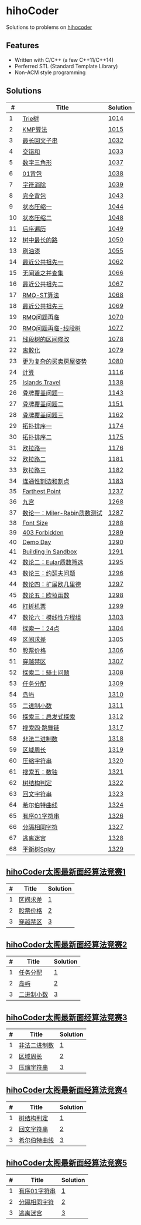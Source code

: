 # hihoCoder

Solutions to problems on [hihocoder](http://hihocoder.com/hiho)

## Features
* Written with C/C++ (a few C++11/C++14)
* Perferred STL (Standard Template Library)
* Non-ACM style programming

## Solutions
| # | Title | Solution |
|---|-------|----------|
|1|[Trie树](http://hihocoder.com/problemset/problem/1014)|[1014](solutions/1014)| 
|2|[KMP算法](http://hihocoder.com/problemset/problem/1015)|[1015](solutions/1015)| 
|3|[最长回文子串](http://hihocoder.com/problemset/problem/1032)|[1032](solutions/1032)| 
|4|[交错和](http://hihocoder.com/problemset/problem/1033)|[1033](solutions/1033)| 
|5|[数字三角形](http://hihocoder.com/problemset/problem/1037)|[1037](solutions/1037)| 
|6|[01背包](http://hihocoder.com/problemset/problem/1038)|[1038](solutions/1038)| 
|7|[字符消除](http://hihocoder.com/problemset/problem/1039)|[1039](solutions/1039)| 
|8|[完全背包](http://hihocoder.com/problemset/problem/1043)|[1043](solutions/1043)| 
|9|[状态压缩一](http://hihocoder.com/problemset/problem/1044)|[1044](solutions/1044)| 
|10|[状态压缩二](http://hihocoder.com/problemset/problem/1048)|[1048](solutions/1048)| 
|11|[后序遍历](http://hihocoder.com/problemset/problem/1049)|[1049](solutions/1049)| 
|12|[树中最长的路](http://hihocoder.com/problemset/problem/1050)|[1050](solutions/1050)| 
|13|[刷油漆](http://hihocoder.com/problemset/problem/1055)|[1055](solutions/1055)| 
|14|[最近公共祖先一](http://hihocoder.com/problemset/problem/1062)|[1062](solutions/1062)| 
|15|[无间道之并查集](http://hihocoder.com/problemset/problem/1066)|[1066](solutions/1066)| 
|16|[最近公共祖先二](http://hihocoder.com/problemset/problem/1067)|[1067](solutions/1067)| 
|17|[RMQ-ST算法](http://hihocoder.com/problemset/problem/1068)|[1068](solutions/1068)| 
|18|[最近公共祖先三](http://hihocoder.com/problemset/problem/1069)|[1069](solutions/1069)| 
|19|[RMQ问题再临](http://hihocoder.com/problemset/problem/1070)|[1070](solutions/1070)| 
|20|[RMQ问题再临-线段树](http://hihocoder.com/problemset/problem/1077)|[1077](solutions/1077)| 
|21|[线段树的区间修改](http://hihocoder.com/problemset/problem/1078)|[1078](solutions/1078)| 
|22|[离散化](http://hihocoder.com/problemset/problem/1079)|[1079](solutions/1079)| 
|23|[更为复杂的买卖房屋姿势](http://hihocoder.com/problemset/problem/1080)|[1080](solutions/1080)| 
|24|[计算](http://hihocoder.com/problemset/problem/1116)|[1116](solutions/1116)| 
|25|[Islands Travel](http://hihocoder.com/problemset/problem/1138)|[1138](solutions/1138)| 
|26|[骨牌覆盖问题一](http://hihocoder.com/problemset/problem/1143)|[1143](solutions/1143)| 
|27|[骨牌覆盖问题二](http://hihocoder.com/problemset/problem/1151)|[1151](solutions/1151)| 
|28|[骨牌覆盖问题三](http://hihocoder.com/problemset/problem/1162)|[1162](solutions/1162)| 
|29|[拓扑排序一](http://hihocoder.com/problemset/problem/1174)|[1174](solutions/1174)| 
|30|[拓扑排序二](http://hihocoder.com/problemset/problem/1175)|[1175](solutions/1175)| 
|31|[欧拉路一](http://hihocoder.com/problemset/problem/1176)|[1176](solutions/1176)| 
|32|[欧拉路二](http://hihocoder.com/problemset/problem/1181)|[1181](solutions/1181)| 
|33|[欧拉路三](http://hihocoder.com/problemset/problem/1182)|[1182](solutions/1182)| 
|34|[连通性割边和割点](http://hihocoder.com/problemset/problem/1183)|[1183](solutions/1183)| 
|35|[Farthest Point](http://hihocoder.com/problemset/problem/1237)|[1237](solutions/1237)| 
|36|[九宫](http://hihocoder.com/problemset/problem/1268)|[1268](solutions/1268)| 
|37|[数论一：Miler-Rabin质数测试](http://hihocoder.com/problemset/problem/1287)|[1287](solutions/1287)| 
|38|[Font Size](http://hihocoder.com/problemset/problem/1288) |[1288](solutions/1288)| 
|39|[403 Forbidden](http://hihocoder.com/problemset/problem/1289) |[1289](solutions/1289)| 
|40|[Demo Day](http://hihocoder.com/problemset/problem/1290) |[1290](solutions/1290)| 
|41|[Building in Sandbox](http://hihocoder.com/problemset/problem/1291) |[1291](solutions/1291)| 
|42|[数论二：Eular质数筛选](http://hihocoder.com/problemset/problem/1295) |[1295](solutions/1295)| 
|43|[数论三：约瑟夫问题](http://hihocoder.com/problemset/problem/1296) |[1296](solutions/1296)| 
|44|[数论四：扩展欧几里德](http://hihocoder.com/problemset/problem/1297) |[1297](solutions/1297)| 
|45|[数论五：欧拉函数](http://hihocoder.com/problemset/problem/1298) |[1298](solutions/1298)| 
|46|[打折机票](http://hihocoder.com/problemset/problem/1299) |[1299](solutions/1299)| 
|47|[数论六：模线性方程组](http://hihocoder.com/problemset/problem/1303) |[1303](solutions/1303)| 
|48|[探索一：24点](http://hihocoder.com/problemset/problem/1304) |[1304](solutions/1304)| 
|49|[区间求差](http://hihocoder.com/problemset/problem/1305) |[1305](solutions/1305)| 
|50|[股票价格](http://hihocoder.com/problemset/problem/1306) |[1306](solutions/1306)| 
|51|[穿越禁区](http://hihocoder.com/problemset/problem/1307) |[1307](solutions/1307)| 
|52|[探索二：骑士问题](http://hihocoder.com/problemset/problem/1308) |[1308](solutions/1308)| 
|53|[任务分配](http://hihocoder.com/problemset/problem/1309) |[1309](solutions/1309)| 
|54|[岛屿](http://hihocoder.com/problemset/problem/1310) |[1310](solutions/1310)| 
|55|[二进制小数](http://hihocoder.com/problemset/problem/1311) |[1311](solutions/1311)| 
|56|[探索三：启发式探索](http://hihocoder.com/problemset/problem/1312) |[1312](solutions/1312)| 
|57|[搜索四·跳舞链](http://hihocoder.com/problemset/problem/1317) |[1317](solutions/1317)| 
|58|[非法二进制数](http://hihocoder.com/problemset/problem/1318) |[1318](solutions/1318)| 
|59|[区域周长](http://hihocoder.com/problemset/problem/1319) |[1319](solutions/1319)| 
|60|[压缩字符串](http://hihocoder.com/problemset/problem/1320) |[1320](solutions/1320)| 
|61|[搜索五：数独](http://hihocoder.com/problemset/problem/1321) |[1321](solutions/1321)| 
|62|[树结构判定](http://hihocoder.com/problemset/problem/1322) |[1322](solutions/1322)| 
|63|[回文字符串](http://hihocoder.com/problemset/problem/1323) |[1323](solutions/1323)| 
|64|[希尔伯特曲线](http://hihocoder.com/problemset/problem/1324) |[1324](solutions/1324)| 
|65|[有序01字符串](http://hihocoder.com/problemset/problem/1326) |[1326](solutions/1326)| 
|66|[分隔相同字符](http://hihocoder.com/problemset/problem/1327) |[1327](solutions/1327)| 
|67|[逃离迷宫](http://hihocoder.com/problemset/problem/1328) |[1328](solutions/1328)| 
|68|[平衡树Splay](http://hihocoder.com/problemset/problem/1329) |[1329](solutions/1329)| 

## [hihoCoder太阁最新面经算法竞赛1](http://hihocoder.com/contest/hihointerview6)
| # | Title | Solution |
|---|-------|----------|
|1|[区间求差](http://hihocoder.com/problemset/problem/1305) |[1](solutions/1305)| 
|2|[股票价格](http://hihocoder.com/problemset/problem/1306) |[2](solutions/1306)| 
|3|[穿越禁区](http://hihocoder.com/problemset/problem/1307) |[3](solutions/1307)| 

## [hihoCoder太阁最新面经算法竞赛2](http://hihocoder.com/contest/hihointerview7)

| # | Title | Solution |
|---|-------|----------|
|1|[任务分配](http://hihocoder.com/problemset/problem/1309) |[1](solutions/1309)| 
|2|[岛屿](http://hihocoder.com/problemset/problem/1310) |[2](solutions/1310)| 
|3|[二进制小数](http://hihocoder.com/problemset/problem/1311) |[3](solutions/1311)| 

## [hihoCoder太阁最新面经算法竞赛3](http://hihocoder.com/contest/hihointerview8)
| # | Title | Solution |
|---|-------|----------|
|1|[非法二进制数](http://hihocoder.com/problemset/problem/1318) |[1](solutions/1318)| 
|2|[区域周长](http://hihocoder.com/problemset/problem/1319) |[2](solutions/1319)| 
|3|[压缩字符串](http://hihocoder.com/problemset/problem/1320) |[3](solutions/1320)| 

## [hihoCoder太阁最新面经算法竞赛4](http://hihocoder.com/contest/hihointerview9)
| # | Title | Solution |
|---|-------|----------|
|1|[树结构判定](http://hihocoder.com/problemset/problem/1322) |[1](solutions/1322)| 
|2|[回文字符串](http://hihocoder.com/problemset/problem/1323) |[2](solutions/1323)| 
|3|[希尔伯特曲线](http://hihocoder.com/problemset/problem/1324) |[3](solutions/1324)| 

## [hihoCoder太阁最新面经算法竞赛5](http://hihocoder.com/contest/hihointerview10)
| # | Title | Solution |
|---|-------|----------|
|1|[有序01字符串](http://hihocoder.com/problemset/problem/1326) |[1](solutions/1326)| 
|2|[分隔相同字符](http://hihocoder.com/problemset/problem/1327) |[2](solutions/1327)| 
|3|[逃离迷宫](http://hihocoder.com/problemset/problem/1328) |[3](solutions/1328)| 
